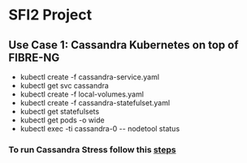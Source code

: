 # SFI2 Project
## Use Case 1: Cassandra Kubernetes on top of FIBRE-NG


  * kubectl create -f cassandra-service.yaml
  * kubectl get svc cassandra
  * kubectl create -f local-volumes.yaml
  * kubectl create -f cassandra-statefulset.yaml
  * kubectl get statefulsets
  * kubectl get pods -o wide
  * kubectl exec -ti cassandra-0 -- nodetool status

### To run Cassandra Stress follow this [steps](https://github.com/romoreira/k8sfi2/tree/main/load_gen)


